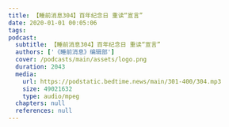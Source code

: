 ```yaml
---
title: 【睡前消息304】百年纪念日 重读“宣言”
date: 2020-01-01 00:05:06
tags:
podcast:
  subtitle: 【睡前消息304】百年纪念日 重读“宣言”
  authors: ['《睡前消息》编辑部']
  cover: /podcasts/main/assets/logo.png
  duration: 2043
  media:
    url: https://podstatic.bedtime.news/main/301-400/304.mp3
    size: 49021632
    type: audio/mpeg
  chapters: null
  references: null
---
```


